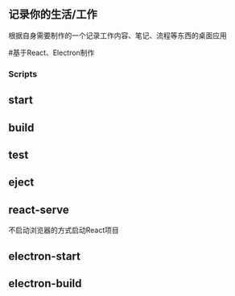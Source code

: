 ## 记录你的生活/工作

根据自身需要制作的一个记录工作内容、笔记、流程等东西的桌面应用

#基于React、Electron制作

### Scripts

##  start
##  build
##  test
##  eject
##  react-serve

不启动浏览器的方式启动React项目

## electron-start
## electron-build
